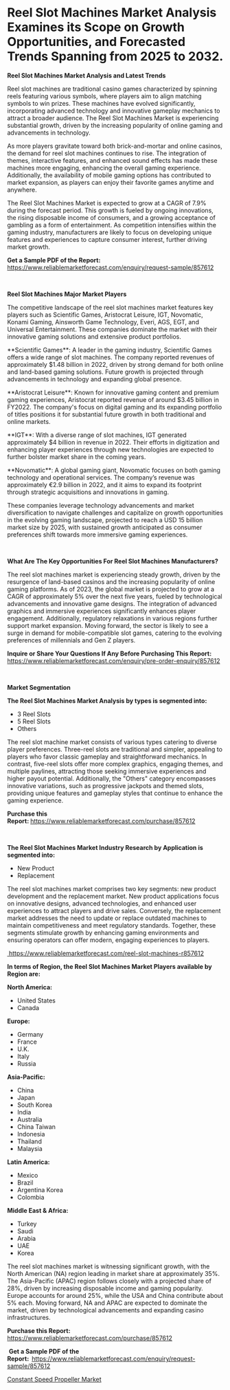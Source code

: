 <p><h1>Reel Slot Machines Market Analysis Examines its Scope on Growth Opportunities, and Forecasted Trends Spanning from 2025 to 2032.</h1></p><p><strong>Reel Slot Machines Market Analysis and Latest Trends</strong></p>
<p><p>Reel slot machines are traditional casino games characterized by spinning reels featuring various symbols, where players aim to align matching symbols to win prizes. These machines have evolved significantly, incorporating advanced technology and innovative gameplay mechanics to attract a broader audience. The Reel Slot Machines Market is experiencing substantial growth, driven by the increasing popularity of online gaming and advancements in technology. </p><p>As more players gravitate toward both brick-and-mortar and online casinos, the demand for reel slot machines continues to rise. The integration of themes, interactive features, and enhanced sound effects has made these machines more engaging, enhancing the overall gaming experience. Additionally, the availability of mobile gaming options has contributed to market expansion, as players can enjoy their favorite games anytime and anywhere.</p><p>The Reel Slot Machines Market is expected to grow at a CAGR of 7.9% during the forecast period. This growth is fueled by ongoing innovations, the rising disposable income of consumers, and a growing acceptance of gambling as a form of entertainment. As competition intensifies within the gaming industry, manufacturers are likely to focus on developing unique features and experiences to capture consumer interest, further driving market growth.</p></p>
<p><strong>Get a Sample PDF of the Report:&nbsp;</strong> <a href="https://www.reliablemarketforecast.com/enquiry/request-sample/857612?utm_campaign=1080&utm_medium=2&utm_source=Github&utm_content=ia&utm_term=18022025&utm_id=reel-slot-machines">https://www.reliablemarketforecast.com/enquiry/request-sample/857612</a></p>
<p>&nbsp;</p>
<p><strong>Reel Slot Machines Major Market Players</strong></p>
<p><p>The competitive landscape of the reel slot machines market features key players such as Scientific Games, Aristocrat Leisure, IGT, Novomatic, Konami Gaming, Ainsworth Game Technology, Everi, AGS, EGT, and Universal Entertainment. These companies dominate the market with their innovative gaming solutions and extensive product portfolios.</p><p>**Scientific Games**: A leader in the gaming industry, Scientific Games offers a wide range of slot machines. The company reported revenues of approximately $1.48 billion in 2022, driven by strong demand for both online and land-based gaming solutions. Future growth is projected through advancements in technology and expanding global presence.</p><p>**Aristocrat Leisure**: Known for innovative gaming content and premium gaming experiences, Aristocrat reported revenue of around $3.45 billion in FY2022. The company's focus on digital gaming and its expanding portfolio of titles positions it for substantial future growth in both traditional and online markets.</p><p>**IGT**: With a diverse range of slot machines, IGT generated approximately $4 billion in revenue in 2022. Their efforts in digitization and enhancing player experiences through new technologies are expected to further bolster market share in the coming years.</p><p>**Novomatic**: A global gaming giant, Novomatic focuses on both gaming technology and operational services. The company’s revenue was approximately €2.9 billion in 2022, and it aims to expand its footprint through strategic acquisitions and innovations in gaming.</p><p>These companies leverage technology advancements and market diversification to navigate challenges and capitalize on growth opportunities in the evolving gaming landscape, projected to reach a USD 15 billion market size by 2025, with sustained growth anticipated as consumer preferences shift towards more immersive gaming experiences.</p></p>
<p>&nbsp;</p>
<p><strong>What Are The Key Opportunities For Reel Slot Machines Manufacturers?</strong></p>
<p><p>The reel slot machines market is experiencing steady growth, driven by the resurgence of land-based casinos and the increasing popularity of online gaming platforms. As of 2023, the global market is projected to grow at a CAGR of approximately 5% over the next five years, fueled by technological advancements and innovative game designs. The integration of advanced graphics and immersive experiences significantly enhances player engagement. Additionally, regulatory relaxations in various regions further support market expansion. Moving forward, the sector is likely to see a surge in demand for mobile-compatible slot games, catering to the evolving preferences of millennials and Gen Z players.</p></p>
<p><strong>Inquire or Share Your Questions If Any Before Purchasing This Report:</strong> <a href="https://www.reliablemarketforecast.com/enquiry/pre-order-enquiry/857612?utm_campaign=1080&utm_medium=2&utm_source=Github&utm_content=ia&utm_term=18022025&utm_id=reel-slot-machines">https://www.reliablemarketforecast.com/enquiry/pre-order-enquiry/857612</a></p>
<p>&nbsp;</p>
<p><strong>Market Segmentation</strong></p>
<p><strong>The Reel Slot Machines Market Analysis by types is segmented into:</strong></p>
<p><ul><li>3 Reel Slots</li><li>5 Reel Slots</li><li>Others</li></ul></p>
<p><p>The reel slot machine market consists of various types catering to diverse player preferences. Three-reel slots are traditional and simpler, appealing to players who favor classic gameplay and straightforward mechanics. In contrast, five-reel slots offer more complex graphics, engaging themes, and multiple paylines, attracting those seeking immersive experiences and higher payout potential. Additionally, the "Others" category encompasses innovative variations, such as progressive jackpots and themed slots, providing unique features and gameplay styles that continue to enhance the gaming experience.</p></p>
<p><strong>Purchase this Report:&nbsp;</strong><a href="https://www.reliablemarketforecast.com/purchase/857612?utm_campaign=1080&utm_medium=2&utm_source=Github&utm_content=ia&utm_term=18022025&utm_id=reel-slot-machines">https://www.reliablemarketforecast.com/purchase/857612</a></p>
<p>&nbsp;</p>
<p><strong>The Reel Slot Machines Market Industry Research by Application is segmented into:</strong></p>
<p><ul><li>New Product</li><li>Replacement</li></ul></p>
<p><p>The reel slot machines market comprises two key segments: new product development and the replacement market. New product applications focus on innovative designs, advanced technologies, and enhanced user experiences to attract players and drive sales. Conversely, the replacement market addresses the need to update or replace outdated machines to maintain competitiveness and meet regulatory standards. Together, these segments stimulate growth by enhancing gaming environments and ensuring operators can offer modern, engaging experiences to players.</p></p>
<p><a href="https://www.reliablemarketforecast.com/reel-slot-machines-r857612?utm_campaign=1080&utm_medium=2&utm_source=Github&utm_content=ia&utm_term=18022025&utm_id=reel-slot-machines">&nbsp;https://www.reliablemarketforecast.com/reel-slot-machines-r857612</a></p>
<p><strong>In terms of Region, the Reel Slot Machines Market Players available by Region are:</strong></p>
<p>
    <p> <strong> North America: </strong>
        <ul>
            <li>United States</li>
            <li>Canada</li>
        </ul>
        </p> 
    <p> <strong> Europe: </strong>
        <ul>
            <li>Germany</li>
            <li>France</li>
            <li>U.K.</li>
            <li>Italy</li>
            <li>Russia</li>
        </ul>
        </p> 
    <p> <strong> Asia-Pacific: </strong>
        <ul>
            <li>China</li>
            <li>Japan</li>
            <li>South Korea</li>
            <li>India</li>
            <li>Australia</li>
            <li>China Taiwan</li>
            <li>Indonesia</li>
            <li>Thailand</li>
            <li>Malaysia</li>
        </ul>
        </p> 
    <p> <strong> Latin America: </strong>
        <ul>
            <li>Mexico</li>
            <li>Brazil</li>
            <li>Argentina Korea</li>
            <li>Colombia</li>
        </ul>
        </p> 
    <p> <strong> Middle East & Africa: </strong>
        <ul>
            <li>Turkey</li>
            <li>Saudi</li>
            <li>Arabia</li>
            <li>UAE</li>
            <li>Korea</li>
        </ul>
    </p>
    </p>
<p><p>The reel slot machines market is witnessing significant growth, with the North American (NA) region leading in market share at approximately 35%. The Asia-Pacific (APAC) region follows closely with a projected share of 28%, driven by increasing disposable income and gaming popularity. Europe accounts for around 25%, while the USA and China contribute about 5% each. Moving forward, NA and APAC are expected to dominate the market, driven by technological advancements and expanding casino infrastructures.</p></p>
<p><strong>Purchase this Report: </strong><a href="https://www.reliablemarketforecast.com/purchase/857612?utm_campaign=1080&utm_medium=2&utm_source=Github&utm_content=ia&utm_term=18022025&utm_id=reel-slot-machines">https://www.reliablemarketforecast.com/purchase/857612</a></p>
<p>&nbsp;<strong>Get a Sample PDF of the Report:&nbsp;&nbsp;</strong><a href="https://www.reliablemarketforecast.com/enquiry/request-sample/857612?utm_campaign=1080&utm_medium=2&utm_source=Github&utm_content=ia&utm_term=18022025&utm_id=reel-slot-machines">https://www.reliablemarketforecast.com/enquiry/request-sample/857612</a></p>
<p><strong></strong></p>
<p><p><a href="https://github.com/gdfhhhj/Market-Research-Report-List-7/blob/main/constant-speed-propeller-market.md?utm_campaign=1080&utm_medium=2&utm_source=Github&utm_content=ia&utm_term=18022025&utm_id=reel-slot-machines">Constant Speed Propeller Market</a></p></p>